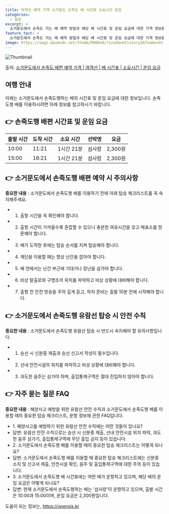 ```yaml
---
title: 여객선 예약 가격 소거문도 손죽도 배 시간표 소요시간 운임
categories:
  - 일상
excerpt: >
  소거문도에서 손죽도 가는 배 예약 방법과 해당 배 시간표 및 운임 요금에 대한 가격 정보를 안내 드리겠습니다. 안전하고 재밋는 손죽도행 여행을 위해 아래 정보 참고하시기 바랍니다. 손죽도행 배편 예약하기 👈 클릭소거문도에서 손죽도행 배 시간표출발 시간도착 시간소요 시간선박명요금10:0011:211시간 21분섬사랑2,300원15:0016:211시간 21분섬사랑2,300원손죽도행 배편 예약하기 👈 클릭소거문도에서 손죽도행 여객선 탑승 시 이용수칙소거문도에서 손죽도행 배를 타기 전에 꼭 숙지해야 할 이용수칙을 알아봅시다. 중요한 내용 1) 소거문도에서 손죽도행 배 출항 시간을 꼭 확인해야 합니다. 2) 출항 시간이 가까울수록 혼잡할 수 있으니 충분한 여유시간을 갖고 매표소를 방문해야 합니다. 3) 배가 도착한..
feature_text: >
  소거문도에서 손죽도 가는 배 예약 방법과 해당 배 시간표 및 운임 요금에 대한 가격 정보를 안내 드리겠습니다. 안전하고 재밋는 손죽도행 여행을 위해 아래 정보 참고하시기 바랍니다. 손죽도행 배편 예약하기 👈 클릭소거문도에서 손죽도행 배 시간표출발 시간도착 시간소요 시간선박명요금10:0011:211시간 21분섬사랑2,300원15:0016:211시간 21분섬사랑2,300원손죽도행 배편 예약하기 👈 클릭소거문도에서 손죽도행 여객선 탑승 시 이용수칙소거문도에서 손죽도행 배를 타기 전에 꼭 숙지해야 할 이용수칙을 알아봅시다. 중요한 내용 1) 소거문도에서 손죽도행 배 출항 시간을 꼭 확인해야 합니다. 2) 출항 시간이 가까울수록 혼잡할 수 있으니 충분한 여유시간을 갖고 매표소를 방문해야 합니다. 3) 배가 도착한..
image: https://img1.daumcdn.net/thumb/R800x0/?scode=mtistory2&fname=https%3A%2F%2Fblog.kakaocdn.net%2Fdn%2FbhhFzc%2FbtsHB5FErpj%2FAwSwmpnCcynoNTxFuvpyPK%2Fimg.webp
---
```


![Thumbnail](https://img1.daumcdn.net/thumb/R800x0/?scode=mtistory2&fname=https%3A%2F%2Fblog.kakaocdn.net%2Fdn%2FbhhFzc%2FbtsHB5FErpj%2FAwSwmpnCcynoNTxFuvpyPK%2Fimg.webp)

<p>출처: <a href="https://opensis.kr/entry/%EC%86%8C%EA%B1%B0%EB%AC%B8%EB%8F%84%EC%97%90%EC%84%9C-%EC%86%90%EC%A3%BD%EB%8F%84-%EB%B0%B0%ED%8E%B8-%EC%98%88%EC%95%BD-%EA%B0%80%EA%B2%A9-%EC%97%AC%EA%B0%9D%EC%84%A0-%EB%B0%B0-%EC%8B%9C%EA%B0%84%ED%91%9C-%EC%86%8C%EC%9A%94%EC%8B%9C%EA%B0%84-%EC%9A%B4%EC%9E%84-%EC%9A%94%EA%B8%88" rel="dofollow">소거문도에서 손죽도 배편 예약 가격 | 여객선 | 배 시간표 | 소요시간 | 운임 요금</a> </p>

## 여행 안내

아래는 소거문도에서 손죽도행하는 배의 시간표 및 운임 요금에 대한 정보입니다. 손죽도행 배를 이용하시려면 아래 정보를 참고하시기 바랍니다.

## 👉 손죽도행 배편 시간표 및 운임 요금

**출발 시간** | **도착 시간** | **소요 시간** | **선박명** | **요금**  
---|---|---|---|---  
10:00 | 11:21 | 1시간 21분 | 섬사랑 | 2,300원  
15:00 | 16:21 | 1시간 21분 | 섬사랑 | 2,300원  
  
## 👉 소거문도에서 손죽도행 배편 예약 시 주의사항

**중요한 내용** : 소거문도에서 손죽도행 배를 이용하기 전에 아래 탑승 체크리스트를 꼭 숙지해주세요.

  * 1) 출항 시간을 꼭 확인해야 합니다.
  * 2) 출항 시간이 가까울수록 혼잡할 수 있으니 충분한 여유시간을 갖고 매표소를 방문해야 합니다.
  * 3) 배가 도착한 후에는 탑승 순서를 지켜 탑승해야 합니다.
  * 4) 계단을 이용할 때는 항상 난간을 잡아야 합니다.
  * 5) 배 안에서는 난간 부근에 기대거나 장난을 삼가야 합니다.
  * 6) 비상 탈출로와 구명조끼 위치를 파악하고 비상 상황에 대비해야 합니다.
  * 7) 출항 전 안전 방송을 주의 깊게 듣고, 하차 준비는 출발 10분 전에 시작해야 합니다.

## 👉 소거문도에서 손죽도행 유람선 탑승 시 안전 수칙

**중요한 내용** : 소거문도에서 손죽도행 유람선 탑승 시 반드시 숙지해야 할 유의사항입니다.

  * 1) 승선 시 신분증 제출과 승선 신고서 작성이 필수입니다.
  * 2) 선내 안전시설의 위치를 파악하고 비상 상황에 대비해야 합니다.
  * 3) 과도한 음주는 삼가야 하며, 출입통제구역은 절대 진입하지 않아야 합니다.

## 👉 자주 묻는 질문 FAQ

**중요한 내용** : 해양사고 예방을 위한 유람선 안전 수칙과 소거문도에서 손죽도행 배를 이용할 때의 중요한 탑승 체크리스트, 운항 정보에
관한 FAQ입니다.

  * 1\. 해양사고를 예방하기 위한 유람선 안전 수칙에는 어떤 것들이 있나요?
  * 답변: 유람선 안전 수칙으로는 승선 시 신분증 제출, 선내 안전시설 위치 파악, 과도한 음주 삼가기, 출입통제구역에 무단 출입 금지 등이 있습니다.
  * 2\. 소거문도에서 손죽도행 배를 이용할 때의 중요한 탑승 체크리스트는 어떻게 되나요?
  * 답변: 소거문도에서 손죽도행 배를 이용할 때 중요한 탑승 체크리스트에는 신분증 소지 및 신고서 제출, 안전시설 확인, 음주 및 출입통제구역에 대한 주의 등이 있습니다.
  * 3\. 소거문도에서 손죽도행 배 시간표에는 어떤 배가 운항하고 있으며, 해당 배의 운임 요금은 어떻게 되나요?
  * 답변: 현재 소거문도에서 손죽도행하는 배는 '섬사랑'이 운항하고 있으며, 출발 시간은 10:00과 15:00이며, 운임 요금은 2,300원입니다.



 

도움이 되는 정보는, <a href="https://opensis.kr" rel="dofollow">https://opensis.kr</a>


